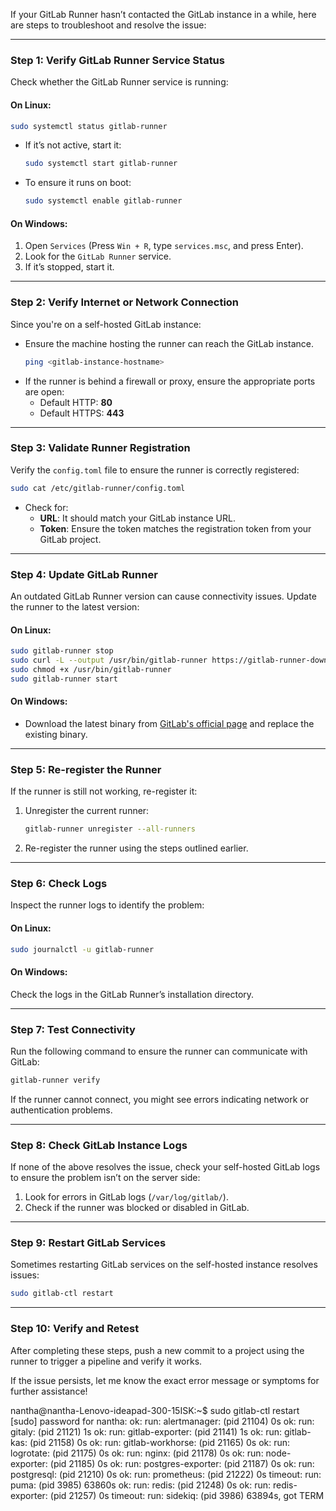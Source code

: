If your GitLab Runner hasn’t contacted the GitLab instance in a while, here are steps to troubleshoot and resolve the issue:

---

### **Step 1: Verify GitLab Runner Service Status**
Check whether the GitLab Runner service is running:

#### On Linux:
```bash
sudo systemctl status gitlab-runner
```

- If it’s not active, start it:
  ```bash
  sudo systemctl start gitlab-runner
  ```

- To ensure it runs on boot:
  ```bash
  sudo systemctl enable gitlab-runner
  ```

#### On Windows:
1. Open `Services` (Press `Win + R`, type `services.msc`, and press Enter).
2. Look for the `GitLab Runner` service.
3. If it’s stopped, start it.

---

### **Step 2: Verify Internet or Network Connection**
Since you're on a self-hosted GitLab instance:
- Ensure the machine hosting the runner can reach the GitLab instance.
  ```bash
  ping <gitlab-instance-hostname>
  ```
- If the runner is behind a firewall or proxy, ensure the appropriate ports are open:
  - Default HTTP: **80**
  - Default HTTPS: **443**

---

### **Step 3: Validate Runner Registration**
Verify the `config.toml` file to ensure the runner is correctly registered:

```bash
sudo cat /etc/gitlab-runner/config.toml
```

- Check for:
  - **URL**: It should match your GitLab instance URL.
  - **Token**: Ensure the token matches the registration token from your GitLab project.

---

### **Step 4: Update GitLab Runner**
An outdated GitLab Runner version can cause connectivity issues. Update the runner to the latest version:

#### On Linux:
```bash
sudo gitlab-runner stop
sudo curl -L --output /usr/bin/gitlab-runner https://gitlab-runner-downloads.s3.amazonaws.com/latest/binaries/gitlab-runner-linux-amd64
sudo chmod +x /usr/bin/gitlab-runner
sudo gitlab-runner start
```

#### On Windows:
- Download the latest binary from [GitLab's official page](https://gitlab.com/gitlab-org/gitlab-runner/-/releases) and replace the existing binary.

---

### **Step 5: Re-register the Runner**
If the runner is still not working, re-register it:

1. Unregister the current runner:
   ```bash
   gitlab-runner unregister --all-runners
   ```

2. Re-register the runner using the steps outlined earlier.

---

### **Step 6: Check Logs**
Inspect the runner logs to identify the problem:

#### On Linux:
```bash
sudo journalctl -u gitlab-runner
```

#### On Windows:
Check the logs in the GitLab Runner’s installation directory.

---

### **Step 7: Test Connectivity**
Run the following command to ensure the runner can communicate with GitLab:
```bash
gitlab-runner verify
```

If the runner cannot connect, you might see errors indicating network or authentication problems.

---

### **Step 8: Check GitLab Instance Logs**
If none of the above resolves the issue, check your self-hosted GitLab logs to ensure the problem isn’t on the server side:
1. Look for errors in GitLab logs (`/var/log/gitlab/`).
2. Check if the runner was blocked or disabled in GitLab.

---

### **Step 9: Restart GitLab Services**
Sometimes restarting GitLab services on the self-hosted instance resolves issues:
```bash
sudo gitlab-ctl restart
```

---

### **Step 10: Verify and Retest**
After completing these steps, push a new commit to a project using the runner to trigger a pipeline and verify it works.

If the issue persists, let me know the exact error message or symptoms for further assistance!



nantha@nantha-Lenovo-ideapad-300-15ISK:~$ sudo gitlab-ctl restart
[sudo] password for nantha: 
ok: run: alertmanager: (pid 21104) 0s
ok: run: gitaly: (pid 21121) 1s
ok: run: gitlab-exporter: (pid 21141) 1s
ok: run: gitlab-kas: (pid 21158) 0s
ok: run: gitlab-workhorse: (pid 21165) 0s
ok: run: logrotate: (pid 21175) 0s
ok: run: nginx: (pid 21178) 0s
ok: run: node-exporter: (pid 21185) 0s
ok: run: postgres-exporter: (pid 21187) 0s
ok: run: postgresql: (pid 21210) 0s
ok: run: prometheus: (pid 21222) 0s
timeout: run: puma: (pid 3985) 63860s
ok: run: redis: (pid 21248) 0s
ok: run: redis-exporter: (pid 21257) 0s
timeout: run: sidekiq: (pid 3986) 63894s, got TERM
